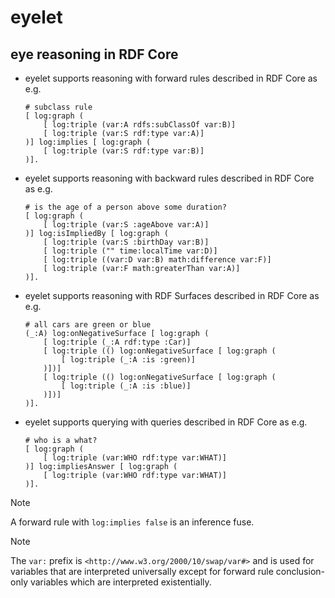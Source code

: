 # eyelet

## eye reasoning in RDF Core

- eyelet supports reasoning with forward rules described in RDF Core as
  e.g.
    ```
    # subclass rule
    [ log:graph (
        [ log:triple (var:A rdfs:subClassOf var:B)]
        [ log:triple (var:S rdf:type var:A)]
    )] log:implies [ log:graph (
        [ log:triple (var:S rdf:type var:B)]
    )].
    ```

- eyelet supports reasoning with backward rules described in RDF Core as
  e.g.
    ```
    # is the age of a person above some duration?
    [ log:graph (
        [ log:triple (var:S :ageAbove var:A)]
    )] log:isImpliedBy [ log:graph (
        [ log:triple (var:S :birthDay var:B)]
        [ log:triple ("" time:localTime var:D)]
        [ log:triple ((var:D var:B) math:difference var:F)]
        [ log:triple (var:F math:greaterThan var:A)]
    )].
    ```

- eyelet supports reasoning with RDF Surfaces described in RDF Core as
  e.g.
    ```
    # all cars are green or blue
    (_:A) log:onNegativeSurface [ log:graph (
        [ log:triple (_:A rdf:type :Car)]
        [ log:triple (() log:onNegativeSurface [ log:graph (
            [ log:triple (_:A :is :green)]
        )])]
        [ log:triple (() log:onNegativeSurface [ log:graph (
            [ log:triple (_:A :is :blue)]
        )])]
    )].
    ```

- eyelet supports querying with queries described in RDF Core as
  e.g.
    ```
    # who is a what?
    [ log:graph (
        [ log:triple (var:WHO rdf:type var:WHAT)]
    )] log:impliesAnswer [ log:graph (
        [ log:triple (var:WHO rdf:type var:WHAT)]
    )].
    ```

> [!NOTE]
> A forward rule with `log:implies false` is an inference fuse.

> [!NOTE]
> The `var:` prefix is `<http://www.w3.org/2000/10/swap/var#>` and is used for
  variables that are interpreted universally except for forward rule
  conclusion-only variables which are interpreted existentially.
